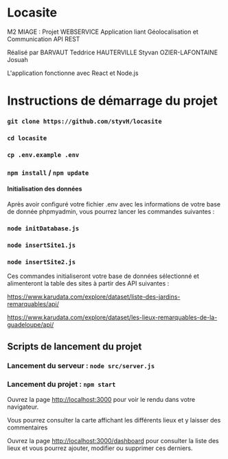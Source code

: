 # Locasite

M2 MIAGE : Projet WEBSERVICE Application liant Géolocalisation et Communication API REST

Réalisé par 
BARVAUT Teddrice
HAUTERVILLE Styvan
OZIER-LAFONTAINE Josuah

L'application fonctionne avec React et Node.js

# Instructions de démarrage du projet


### `git clone https://github.com/styvH/locasite`

### `cd locasite`

### `cp .env.example .env`

### `npm install` / `npm update`

#### Initialisation des données 

Après avoir configuré votre fichier .env avec les informations de votre base de donnée phpmyadmin, vous pourrez lancer les commandes suivantes : 

### `node initDatabase.js`

### `node insertSite1.js`

### `node insertSite2.js`

Ces commandes initialiseront votre base de données sélectionné et alimenteront la table des sites à partir des API suivantes :

https://www.karudata.com/explore/dataset/liste-des-jardins-remarquables/api/

https://www.karudata.com/explore/dataset/les-lieux-remarquables-de-la-guadeloupe/api/

## Scripts de lancement du projet


### Lancement du serveur : `node src/server.js`

### Lancement du projet : `npm start`

Ouvrez la page [http://localhost:3000](http://localhost:3000) pour voir le rendu dans votre navigateur.

Vous pourrez consulter la carte affichant les différents lieux et y laisser des commentaires

Ouvrez la page [http://localhost:3000/dashboard](http://localhost:3000/dashboard) pour consulter la liste des lieux et vous pourrez ajouter, modifier ou supprimer ces derniers.